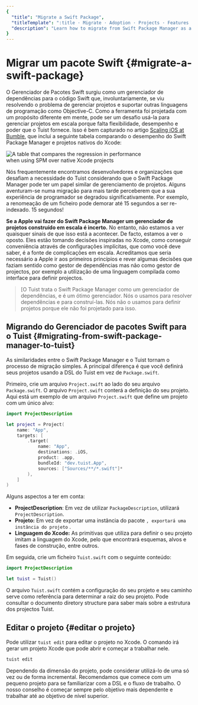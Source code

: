 ```yaml
---
{
  "title": "Migrate a Swift Package",
  "titleTemplate": ":title · Migrate · Adoption · Projects · Features · Guides · Tuist",
  "description": "Learn how to migrate from Swift Package Manager as a solution for managing your projects to Tuist projects."
}
---
```

# Migrar um pacote Swift {#migrate-a-swift-package}

O Gerenciador de Pacotes Swift surgiu como um gerenciador de dependências para o
código Swift que, involuntariamente, se viu resolvendo o problema de gerenciar
projetos e suportar outras linguagens de programação como Objective-C. Como a
ferramenta foi projetada com um propósito diferente em mente, pode ser um
desafio usá-la para gerenciar projetos em escala porque falta flexibilidade,
desempenho e poder que o Tuist fornece. Isso é bem capturado no artigo [Scaling
iOS at
Bumble](https://medium.com/bumble-tech/scaling-ios-at-bumble-239e0fa009f2), que
inclui a seguinte tabela comparando o desempenho do Swift Package Manager e
projetos nativos do Xcode:

<img style="max-width: 400px;" alt="A table that compares the regression in performance when using SPM over native Xcode projects" src="/images/guides/start/migrate/performance-table.webp">

Nós frequentemente encontramos desenvolvedores e organizações que desafiam a
necessidade do Tuist considerando que o Swift Package Manager pode ter um papel
similar de gerenciamento de projetos. Alguns aventuram-se numa migração para
mais tarde perceberem que a sua experiência de programador se degradou
significativamente. Por exemplo, a renomeação de um ficheiro pode demorar até 15
segundos a ser re-indexado. 15 segundos!

**Se a Apple vai fazer do Swift Package Manager um gerenciador de projetos
construído em escala é incerto.** No entanto, não estamos a ver quaisquer sinais
de que isso está a acontecer. De facto, estamos a ver o oposto. Eles estão
tomando decisões inspiradas no Xcode, como conseguir conveniência através de
configurações implícitas, que
<LocalizedLink href="/guides/features/projects/cost-of-convenience">como você
deve saber,</LocalizedLink> é a fonte de complicações em escala. Acreditamos que
seria necessário a Apple ir aos primeiros princípios e rever algumas decisões
que faziam sentido como gestor de dependências mas não como gestor de projectos,
por exemplo a utilização de uma linguagem compilada como interface para definir
projectos.

> [O Tuist trata o Swift Package Manager como um gerenciador de dependências, e
> é um ótimo gerenciador. Nós o usamos para resolver dependências e para
> construí-las. Nós não o usamos para definir projetos porque ele não foi
> projetado para isso.

## Migrando do Gerenciador de pacotes Swift para o Tuist {#migrating-from-swift-package-manager-to-tuist}

As similaridades entre o Swift Package Manager e o Tuist tornam o processo de
migração simples. A principal diferença é que você definirá seus projetos usando
a DSL do Tuist em vez de `Package.swift`.

Primeiro, crie um arquivo `Project.swift` ao lado do seu arquivo
`Package.swift`. O arquivo `Project.swift` conterá a definição do seu projeto.
Aqui está um exemplo de um arquivo `Project.swift` que define um projeto com um
único alvo:

```swift
import ProjectDescription

let project = Project(
    name: "App",
    targets: [
        .target(
            name: "App",
            destinations: .iOS,
            product: .app,
            bundleId: "dev.tuist.App",
            sources: ["Sources/**/*.swift"]*
        ),
    ]
)
```

Alguns aspectos a ter em conta:

- **ProjectDescription**: Em vez de utilizar `PackageDescription`, utilizará
  `ProjectDescription`.
- **Projeto:** Em vez de exportar uma instância do pacote `` , exportará uma
  instância do projeto `` .
- **Linguagem do Xcode:** As primitivas que utiliza para definir o seu projeto
  imitam a linguagem do Xcode, pelo que encontrará esquemas, alvos e fases de
  construção, entre outros.

Em seguida, crie um ficheiro `Tuist.swift` com o seguinte conteúdo:

```swift
import ProjectDescription

let tuist = Tuist()
```

O arquivo `Tuist.swift` contém a configuração do seu projeto e seu caminho serve
como referência para determinar a raiz do seu projeto. Pode consultar o
documento
<LocalizedLink href="/guides/features/projects/directory-structure">diretory
structure</LocalizedLink> para saber mais sobre a estrutura dos projectos Tuist.

## Editar o projeto {#editar o projeto}

Pode utilizar <LocalizedLink href="/guides/features/projects/editing">`tuist
edit`</LocalizedLink> para editar o projeto no Xcode. O comando irá gerar um
projeto Xcode que pode abrir e começar a trabalhar nele.

```bash
tuist edit
```

Dependendo da dimensão do projeto, pode considerar utilizá-lo de uma só vez ou
de forma incremental. Recomendamos que comece com um pequeno projeto para se
familiarizar com a DSL e o fluxo de trabalho. O nosso conselho é começar sempre
pelo objetivo mais dependente e trabalhar até ao objetivo de nível superior.
